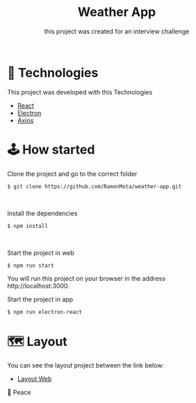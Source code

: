 <h1 align="center" >Weather App</h1>

<p align="center" >this project was created for an interview challenge</p>

<br>

# 🤖 Technologies

This project was developed with this Technologies

- [React](https://reactjs.org)
- [Electron](https://www.electronjs.org/)
- [Axios](https://axios-http.com/)

# 🕹️ How started

Clone the project and go to the correct folder

```bash
$ git clone https://github.com/RamonMota/weather-app.git
```
<br>


Install the dependencies
```bash
$ npm install
```
<br>

Start the project in web
```bash
$ npm run start
```
You will run this project on your browser in the address http://localhost:3000.
<br>

Start the project in app
```bash
$ npm run electron-react
```

# 🗺️ Layout

You can see the layout project between the link below:

- [Layout Web](https://www.figma.com/file/Npygbs5zXNGH7AzYEWHqDZ/Weather-app?node-id=50%3A63)


🤙 Peace
